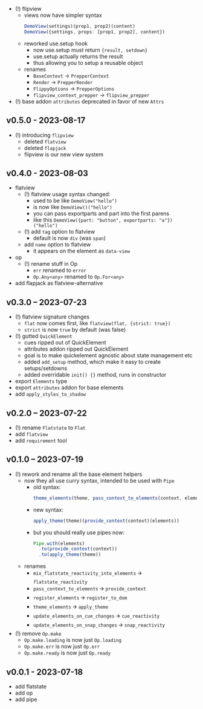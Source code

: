 
- (!) flipview
  - views now have simpler syntax
    ```ts
    DemoView(settings)(prop1, prop2)(content)
    DemoView({settings, props: [prop1, prop2], content})
    ```
  - reworked use.setup hook
    - now use.setup must return `{result, setdown}`
    - use.setup actually returns the result
    - thus allowing you to setup a reusable object
  - renames
    - `BaseContext` -> `PrepperContext`
    - `Render` -> `PrepperRender`
    - `FlippyOptions` -> `PrepperOptions`
    - `flipview_context_prepper` -> `flipview_prepper`
- (!) base addon `attributes` deprecated in favor of new `Attrs`

## v0.5.0 - 2023-08-17

- (!) introducing `flipview`
  - deleted `flatview`
  - deleted `flapjack`
  - flipview is our new view system

## v0.4.0 - 2023-08-03

- flatview
  - (!) flatview usage syntax changed:
    - used to be like `DemoView("hello")`
    - is now like `DemoView()("hello")`
    - you can pass exportparts and part into the first parens
    - like this `DemoView({part: "button", exportparts: "a"})("hello")`
  - (!) add `tag` option to flatview
    - default is now `div` (was `span`)
  - add `name` option to flatview
    - it appears on the element as `data-view`
- op
  - (!) rename stuff in Op
    - `err` renamed to `error`
    - `Op.Any<any>` renamed to `Op.For<any>`
- add flapjack as flatview-alternative

## v0.3.0 – 2023-07-23

- (!) flatview signature changes
  - `flat` now comes first, like `flatview(flat, {strict: true})`
  - `strict` is now `true` by default (was false)
- (!) gutted `QuickElement`
  - cues ripped out of QuickElement
  - attributes addon ripped out QuickElement
  - goal is to make quickelement agnostic about state management etc
  - added `add_setup` method, which make it easy to create setups/setdowns
  - added overridable `init() {}` method, runs in constructor
- export `Elements` type
- export `attributes` addon for base elements
- add `apply_styles_to_shadow`

## v0.2.0 – 2023-07-22

- (!) rename `Flatstate` to `Flat`
- add `flatview`
- add `requirement` tool

## v0.1.0 – 2023-07-19

- (!) rework and rename all the base element helpers
  - now they all use curry syntax, intended to be used with `Pipe`
    - old syntax:
      ```ts
      theme_elements(theme, pass_context_to_elements(context, elements))
      ```
    - new syntax:
      ```ts
      apply_theme(theme)(provide_context(context)(elements))
      ```
    - but you should really use pipes now:
      ```ts
      Pipe.with(elements)
        .to(provide_context(context))
        .to(apply_theme(theme))
      ```
  - renames
    - `mix_flatstate_reactivity_into_elements` 🡪 `flatstate_reactivity`
    - `pass_context_to_elements` 🡪 `provide_context`
    - `register_elements` 🡪 `register_to_dom`
    - `theme_elements` 🡪 `apply_theme`
    - `update_elements_on_cue_changes` 🡪 `cue_reactivity`
    - `update_elements_on_snap_changes` 🡪 `snap_reactivity`
- (!) remove `Op.make`
  - `Op.make.loading` is now just `Op.loading`
  - `Op.make.err` is now just `Op.err`
  - `Op.make.ready` is now just `Op.ready`

## v0.0.1 - 2023-07-18

- add flatstate
- add op
- add pipe

